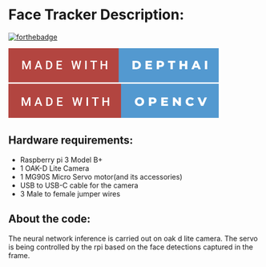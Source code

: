 # Face Tracker Description:

[![forthebadge](https://forthebadge.com/images/badges/made-with-python.svg)](https://forthebadge.com) 


![Img](https://github.com/IRS-Devl/ComputerVision-UAV-Maneuvering/blob/main/UniAxisFaceTracker/depthai.png)
![Img2](https://github.com/IRS-Devl/ComputerVision-UAV-Maneuvering/blob/main/UniAxisFaceTracker/opencv.png)

## Hardware requirements:
- Raspberry pi 3 Model B+
- 1 OAK-D Lite Camera
- 1 MG90S Micro Servo motor(and its accessories)
- USB to USB-C cable for the camera
- 3 Male to female jumper wires

## About the code:
The neural network inference is carried out on oak d lite camera.
The servo is being controlled by the rpi based on the face detections captured in the frame.
